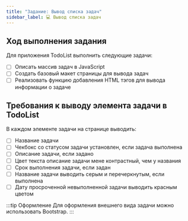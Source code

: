 ```yaml
---
title: "Задание: Вывод списка задач"
sidebar_label: 💻 Вывод списка задач
---
```


## Ход выполнения задания

Для приложения TodoList выполнить следующие задачи:
- [ ] Описать массив задач в JavaScript
- [ ] Создать базовый макет страницы для вывода задач
- [ ] Реализовать функцию добавления HTML тэгов для вывода информации о задаче

## Требования к выводу элемента задачи в TodoList

В каждом элементе задачи на странице выводить:
- [ ] Название задачи
- [ ] Чекбокс со статусом задачи установлен, если задача выполнена
- [ ] Описание задачи, если задано
- [ ] Цвет текста описание задачи мене контрастный, чем у названия
- [ ] Срок выполнения задачи, если задан
- [ ] Название задачи выводить серым и перечеркнутым, если выполнена
- [ ] Дату просроченной невыполненной задачи выводить красным цветом

:::tip Оформление
Для оформления внешнего вида задачи можно использовать Bootstrap.
:::
